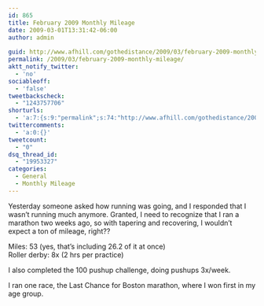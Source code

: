 ```yaml
---
id: 865
title: February 2009 Monthly Mileage
date: 2009-03-01T13:31:42-06:00
author: admin
  
guid: http://www.afhill.com/gothedistance/2009/03/february-2009-monthly-mileage/
permalink: /2009/03/february-2009-monthly-mileage/
aktt_notify_twitter:
  - 'no'
sociableoff:
  - 'false'
tweetbackscheck:
  - "1243757706"
shorturls:
  - 'a:7:{s:9:"permalink";s:74:"http://www.afhill.com/gothedistance/2009/03/february-2009-monthly-mileage/";s:7:"tinyurl";s:25:"http://tinyurl.com/q8unur";s:4:"isgd";s:17:"http://is.gd/zqAr";s:5:"bitly";s:19:"http://bit.ly/AmXLm";s:5:"snipr";s:22:"http://snipr.com/hxhhr";s:5:"snurl";s:22:"http://snurl.com/hxhhr";s:7:"snipurl";s:24:"http://snipurl.com/hxhhr";}'
twittercomments:
  - 'a:0:{}'
tweetcount:
  - "0"
dsq_thread_id:
  - "19953327"
categories:
  - General
  - Monthly Mileage
---
```

Yesterday someone asked how running was going, and I responded that I wasn&#8217;t running much anymore. Granted, I need to recognize that I ran a marathon two weeks ago, so with tapering and recovering, I wouldn&#8217;t expect a ton of mileage, right??

Miles: 53 (yes, that&#8217;s including 26.2 of it at once)  
Roller derby: 8x (2 hrs per practice)

I also completed the 100 pushup challenge, doing pushups 3x/week.

I ran one race, the Last Chance for Boston marathon, where I won first in my age group.
